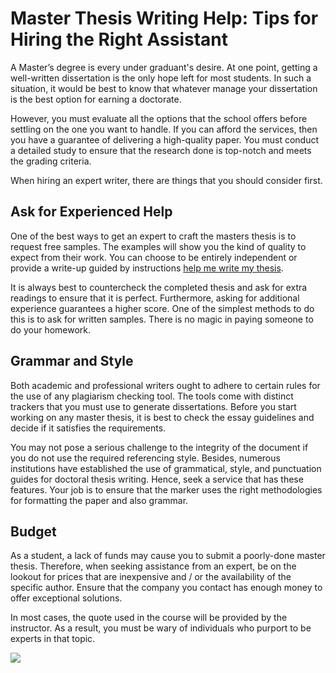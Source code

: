<h1> Master Thesis Writing Help: Tips for Hiring the Right Assistant</h1>
<p>A Master’s degree is every under graduant's desire. At one point, getting a well-written dissertation is the only hope left for most students. In such a situation, it would be best to know that whatever manage your dissertation is the best option for earning a doctorate. </p>
<p>However, you must evaluate all the options that the school offers before settling on the one you want to handle. If you can afford the services, then you have a guarantee of delivering a high-quality paper. You must conduct a detailed study to ensure that the research done is top-notch and meets the grading criteria. </p>
<p>When hiring an expert writer, there are things that you should consider first. </p>
<h2> Ask for Experienced Help</h2>
<p>One of the best ways to get an expert to craft the masters thesis is to request free samples. The examples will show you the kind of quality to expect from their work. You can choose to be entirely independent or provide a write-up guided by instructions <a href="https://www.thesiswritingservice.com/">help me write my thesis</a>. </p>
<p>It is always best to countercheck the completed thesis and ask for extra readings to ensure that it is perfect. Furthermore, asking for additional experience guarantees a higher score. One of the simplest methods to do this is to ask for written samples. There is no magic in paying someone to do your homework. </p>
<h2> Grammar and Style</h2>
<p>Both academic and professional writers ought to adhere to certain rules for the use of any plagiarism checking tool. The tools come with distinct trackers that you must use to generate dissertations. Before you start working on any master thesis, it is best to check the essay guidelines and decide if it satisfies the requirements. </p>
<p>You may not pose a serious challenge to the integrity of the document if you do not use the required referencing style. Besides, numerous institutions have established the use of grammatical, style, and punctuation guides for doctoral thesis writing. Hence, seek a service that has these features. Your job is to ensure that the marker uses the right methodologies for formatting the paper and also grammar. </p>
<h2> Budget</h2>
<p>As a student, a lack of funds may cause you to submit a poorly-done master thesis. Therefore, when seeking assistance from an expert, be on the lookout for prices that are inexpensive and / or the availability of the specific author. Ensure that the company you contact has enough money to offer exceptional solutions. </p>
<p>In most cases, the quote used in the course will be provided by the instructor. As a result, you must be wary of individuals who purport to be experts in that topic. </p>
<img class="featurable" style="max-height:300px;max-width:400px;" itemprop="image" src="https://ntelt.com/wp-content/uploads/2018/10/essaywritingtips.jpg"/><br><br>
